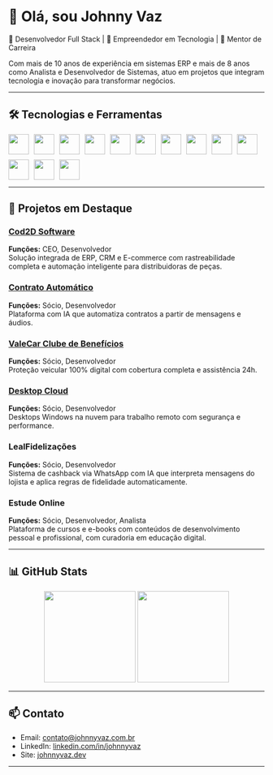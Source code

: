 # 👋 Olá, sou Johnny Vaz

🎯 Desenvolvedor Full Stack | 🚀 Empreendedor em Tecnologia | 🧠 Mentor de Carreira

Com mais de 10 anos de experiência em sistemas ERP e mais de 8 anos como Analista e Desenvolvedor de Sistemas, atuo em projetos que integram tecnologia e inovação para transformar negócios.

---

## 🛠️ Tecnologias e Ferramentas

<div style="display: flex; gap: 10px; flex-wrap: wrap;">
  <img src="https://cdn.jsdelivr.net/gh/devicons/devicon/icons/java/java-original.svg" width="40" height="40" />
  <img src="https://cdn.jsdelivr.net/gh/devicons/devicon/icons/javascript/javascript-plain.svg" width="40" height="40" />
  <img src="https://cdn.jsdelivr.net/gh/devicons/devicon/icons/typescript/typescript-plain.svg" width="40" height="40" />
  <img src="https://cdn.jsdelivr.net/gh/devicons/devicon/icons/nodejs/nodejs-plain.svg" width="40" height="40" />
  <img src="https://cdn.jsdelivr.net/gh/devicons/devicon/icons/react/react-original.svg" width="40" height="40" />
  <img src="https://cdn.jsdelivr.net/gh/devicons/devicon/icons/vuejs/vuejs-plain.svg" width="40" height="40" />
  <img src="https://cdn.jsdelivr.net/gh/devicons/devicon/icons/php/php-plain.svg" width="40" height="40" />
  <img src="https://cdn.jsdelivr.net/gh/devicons/devicon/icons/python/python-original.svg" width="40" height="40" />
  <img src="https://cdn.jsdelivr.net/gh/devicons/devicon/icons/bash/bash-original.svg" width="40" height="40" />
  <img src="https://cdn.jsdelivr.net/gh/devicons/devicon/icons/linux/linux-original.svg" width="40" height="40" />
  <img src="https://cdn.jsdelivr.net/gh/devicons/devicon/icons/docker/docker-original.svg" width="40" height="40" />
  <img src="https://cdn.jsdelivr.net/gh/devicons/devicon/icons/git/git-original.svg" width="40" height="40" />
  <img src="https://cdn.jsdelivr.net/gh/devicons/devicon/icons/mysql/mysql-original.svg" width="40" height="40" />
</div>

---

## 🚀 Projetos em Destaque

### [Cod2D Software](https://www.cod2d.com.br/)
**Funções:** CEO, Desenvolvedor  
Solução integrada de ERP, CRM e E-commerce com rastreabilidade completa e automação inteligente para distribuidoras de peças.

### [Contrato Automático](https://contratoautomatico.com/)
**Funções:** Sócio, Desenvolvedor  
Plataforma com IA que automatiza contratos a partir de mensagens e áudios.

### [ValeCar Clube de Benefícios](https://www.parceirovalecar.com.br/)
**Funções:** Sócio, Desenvolvedor  
Proteção veicular 100% digital com cobertura completa e assistência 24h.

### [Desktop Cloud](https://www.desktopcloud.com.br/)
**Funções:** Sócio, Desenvolvedor  
Desktops Windows na nuvem para trabalho remoto com segurança e performance.

### LealFidelizações
**Funções:** Sócio, Desenvolvedor  
Sistema de cashback via WhatsApp com IA que interpreta mensagens do lojista e aplica regras de fidelidade automaticamente.

### Estude Online
**Funções:** Sócio, Desenvolvedor, Analista  
Plataforma de cursos e e-books com conteúdos de desenvolvimento pessoal e profissional, com curadoria em educação digital.

---

## 📊 GitHub Stats

<div align="center">
  <img height="180em" src="https://github-readme-stats.vercel.app/api?username=johnnyvaz&show_icons=true&theme=dark&include_all_commits=true&count_private=true" />
  <img height="180em" src="https://github-readme-stats.vercel.app/api/top-langs/?username=johnnyvaz&layout=compact&langs_count=7&theme=dark" />
</div>

---

## 📫 Contato

- Email: [contato@johnnyvaz.com.br](mailto:contato@johnnyvaz.com.br)  
- LinkedIn: [linkedin.com/in/johnnyvaz](https://www.linkedin.com/in/johnnyvaz)  
- Site: [johnnyvaz.dev](https://johnnyvaz.com.br)

---


